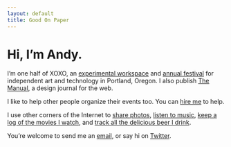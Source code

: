 ```yaml
---
layout: default
title: Good On Paper
---
```


# Hi, I’m Andy. 

I’m one half of XOXO, an [experimental workspace](http://xoxopdx.com) and [annual festival](http://xoxofest.com) for independent art and technology in Portland, Oregon. I also publish [The Manual](http://themanual.org), a design journal for the web. 

I like to help other people organize their events too. You can [hire me](http://andymcmillan.is) to help.

I use other corners of the Internet to [share photos](http://instagram.com/goodonpaper), [listen to music](http://www.rdio.com/people/goodonpaper/), [keep a log of the movies I watch](http://letterboxd.com/andymcmillan), and [track all the delicious beer I drink](https://untappd.com/user/andymcmillan). 

You’re welcome to send me an [email](mailto:andy@goodonpaper.com), or say hi on [Twitter](http://twitter.com/andymcmillan).

